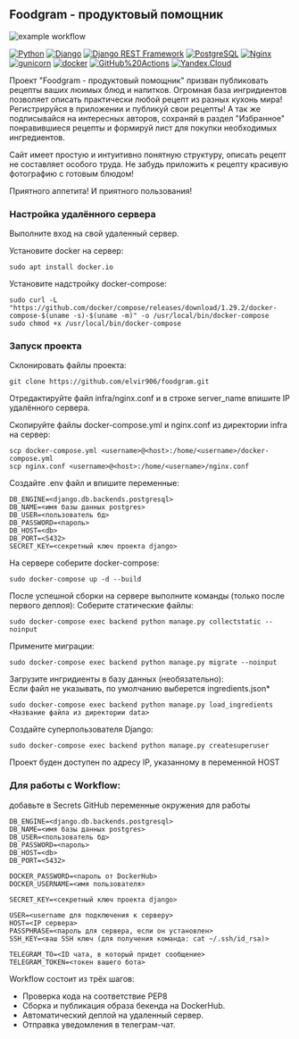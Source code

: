 ## Foodgram - продуктовый помощник
![example workflow](https://github.com/elvir906/foodgram/actions/workflows/main.yml/badge.svg)  
  
[![Python](https://img.shields.io/badge/-Python-464646?style=flat-square&logo=Python)](https://www.python.org/)
[![Django](https://img.shields.io/badge/-Django-464646?style=flat-square&logo=Django)](https://www.djangoproject.com/)
[![Django REST Framework](https://img.shields.io/badge/-Django%20REST%20Framework-464646?style=flat-square&logo=Django%20REST%20Framework)](https://www.django-rest-framework.org/)
[![PostgreSQL](https://img.shields.io/badge/-PostgreSQL-464646?style=flat-square&logo=PostgreSQL)](https://www.postgresql.org/)
[![Nginx](https://img.shields.io/badge/-NGINX-464646?style=flat-square&logo=NGINX)](https://nginx.org/ru/)
[![gunicorn](https://img.shields.io/badge/-gunicorn-464646?style=flat-square&logo=gunicorn)](https://gunicorn.org/)
[![docker](https://img.shields.io/badge/-Docker-464646?style=flat-square&logo=docker)](https://www.docker.com/)
[![GitHub%20Actions](https://img.shields.io/badge/-GitHub%20Actions-464646?style=flat-square&logo=GitHub%20actions)](https://github.com/features/actions)
[![Yandex.Cloud](https://img.shields.io/badge/-Yandex.Cloud-464646?style=flat-square&logo=Yandex.Cloud)](https://cloud.yandex.ru/)



Проект "Foodgram - продуктовый помощник" призван публиковать рецепты ваших люимых блюд и напитков.
Огромная база ингридиентов позволяет описать практически любой рецепт из разных кухонь мира!
Регистрируйся в приложении и публикуй свои рецепты! А так же подписывайся на интересных авторов,
сохраняй в раздел "Избранное" понравившиеся рецепты и формируй лист для покупки необходимых ингредиентов.

Сайт имеет простую и интуитивно понятную структуру, описать рецепт не составляет особого труда.
Не забудь приложить к рецепту красивую фотографию с готовым блюдом!

Приятного аппетита! И приятного пользования!

### Настройка удалённого сервера

Выполните вход на свой удаленный сервер.

Установите docker на сервер:
```
sudo apt install docker.io 
```

Установите надстройку docker-compose:
```
sudo curl -L "https://github.com/docker/compose/releases/download/1.29.2/docker-compose-$(uname -s)-$(uname -m)" -o /usr/local/bin/docker-compose
sudo chmod +x /usr/local/bin/docker-compose
```

### Запуск проекта

Склонировать файлы проекта:
```
git clone https://github.com/elvir906/foodgram.git
```
Отредактируйте файл infra/nginx.conf и в строке server_name впишите IP удалённого сервера.

Скопируйте файлы docker-compose.yml и nginx.conf из директории infra на сервер:
```
scp docker-compose.yml <username>@<host>:/home/<username>/docker-compose.yml
scp nginx.conf <username>@<host>:/home/<username>/nginx.conf
```

Cоздайте .env файл и впишите переменные:
```
DB_ENGINE=<django.db.backends.postgresql>
DB_NAME=<имя базы данных postgres>
DB_USER=<пользователь бд>
DB_PASSWORD=<пароль>
DB_HOST=<db>
DB_PORT=<5432>
SECRET_KEY=<секретный ключ проекта django>
```
  
На сервере соберите docker-compose:
```
sudo docker-compose up -d --build
```

После успешной сборки на сервере выполните команды (только после первого деплоя):
Соберите статические файлы:
```
sudo docker-compose exec backend python manage.py collectstatic --noinput
```

Примените миграции:
```
sudo docker-compose exec backend python manage.py migrate --noinput
```

Загрузите ингридиенты  в базу данных (необязательно):  
Если файл не указывать, по умолчанию выберется ingredients.json*
```
sudo docker-compose exec backend python manage.py load_ingredients <Название файла из директории data>
```

Создайте суперпользователя Django:
```
sudo docker-compose exec backend python manage.py createsuperuser
```
Проект буден доступен по адресу IP, указанному в переменной HOST


### Для работы с Workflow:
добавьте в Secrets GitHub переменные окружения для работы
```
DB_ENGINE=<django.db.backends.postgresql>
DB_NAME=<имя базы данных postgres>
DB_USER=<пользователь бд>
DB_PASSWORD=<пароль>
DB_HOST=<db>
DB_PORT=<5432>
    
DOCKER_PASSWORD=<пароль от DockerHub>
DOCKER_USERNAME=<имя пользователя>
    
SECRET_KEY=<секретный ключ проекта django>

USER=<username для подключения к серверу>
HOST=<IP сервера>
PASSPHRASE=<пароль для сервера, если он установлен>
SSH_KEY=<ваш SSH ключ (для получения команда: cat ~/.ssh/id_rsa)>

TELEGRAM_TO=<ID чата, в который придет сообщение>
TELEGRAM_TOKEN=<токен вашего бота>
```
Workflow состоит из трёх шагов:
- Проверка кода на соответствие PEP8
- Сборка и публикация образа бекенда на DockerHub.
- Автоматический деплой на удаленный сервер.
- Отправка уведомления в телеграм-чат.  

